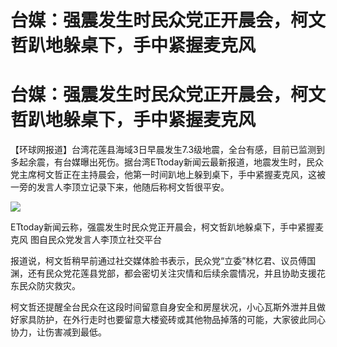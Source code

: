# 台媒：强震发生时民众党正开晨会，柯文哲趴地躲桌下，手中紧握麦克风

# 台媒：强震发生时民众党正开晨会，柯文哲趴地躲桌下，手中紧握麦克风

【环球网报道】台湾花莲县海域3日早晨发生7.3级地震，全台有感，目前已监测到多起余震，有台媒曝出死伤。据台湾ETtoday新闻云最新报道，地震发生时，民众党主席柯文哲正在主持晨会，他第一时间趴地上躲到桌下，手中紧握麦克风，这被一旁的发言人李顶立记录下来，他随后称柯文哲很平安。

![](https://inews.gtimg.com/om_bt/O2U3q4Y0Q6lwmPmgiAMsy0yZ8x8dPsRgq0sEyK9ePwgccAA/1000)

ETtoday新闻云称，强震发生时民众党正开晨会，柯文哲趴地躲桌下，手中紧握麦克风 图自民众党发言人李顶立社交平台

报道说，柯文哲稍早前通过社交媒体脸书表示，民众党“立委”林忆君、议员傅国渊，还有民众党花莲县党部，都会密切关注灾情和后续余震情况，并且协助支援花东民众防灾救灾。

柯文哲还提醒全台民众在这段时间留意自身安全和房屋状况，小心瓦斯外泄并且做好家具防护，在外行走时也要留意大楼瓷砖或其他物品掉落的可能，大家彼此同心协力，让伤害减到最低。

